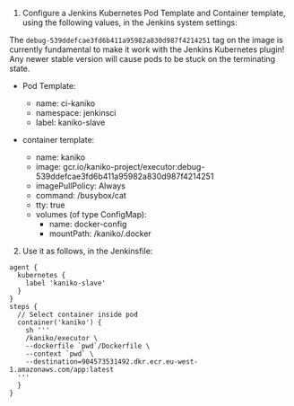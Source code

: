 1. Configure a Jenkins Kubernetes Pod Template and Container template, using the following values, in the Jenkins system settings:

The `debug-539ddefcae3fd6b411a95982a830d987f4214251` tag on the image is currently fundamental to make it work with the Jenkins Kubernetes plugin! Any newer stable version will cause pods to be stuck on the terminating state.

* Pod Template:
  * name: ci-kaniko
  * namespace: jenkinsci
  * label: kaniko-slave

* container template:
  * name: kaniko
  * image: gcr.io/kaniko-project/executor:debug-539ddefcae3fd6b411a95982a830d987f4214251
  * imagePullPolicy: Always
  * command: /busybox/cat
  * tty: true
  * volumes (of type ConfigMap):
    * name: docker-config
    * mountPath: /kaniko/.docker

2. Use it as follows, in the Jenkinsfile:
```
agent {
  kubernetes {
    label 'kaniko-slave'
  }
}
steps {
  // Select container inside pod
  container('kaniko') {
    sh '''
    /kaniko/executor \
    --dockerfile `pwd`/Dockerfile \
    --context `pwd` \
    --destination=904573531492.dkr.ecr.eu-west-1.amazonaws.com/app:latest
  '''
  }
}
```
